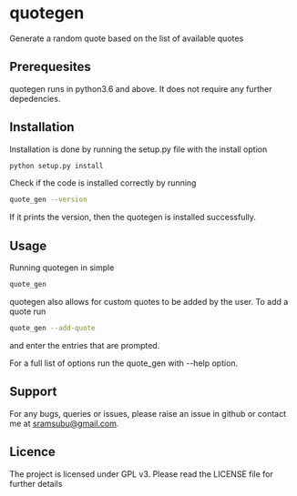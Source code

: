 quotegen
===========

Generate a random quote based on the list of available quotes


Prerequesites
----------------
quotegen runs in python3.6 and above. It does not require any further depedencies. 


Installation
--------------

Installation is done by running the setup.py file with the install option

``` bash 
python setup.py install
```

Check if the code is installed correctly by running

```bash
quote_gen --version
```

If it prints the version, then the quotegen is installed successfully.

Usage
-------

Running quotegen in simple

``` bash 
quote_gen
```

quotegen also allows for custom quotes to be added by the user. To add a quote run
``` bash
quote_gen --add-quote
```

and enter the entries that are prompted.

For a full list of options run the quote_gen with --help option. 


Support
--------

For any bugs, queries or issues, please raise an issue in github or contact me at sramsubu@gmail.com.


Licence
--------

The project is licensed under GPL v3. Please read the LICENSE file for further details


